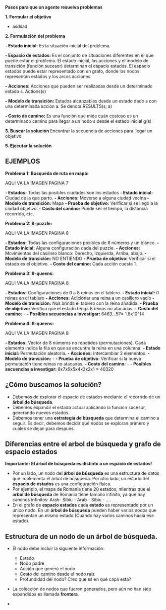 
**Pasos para que un agente resuelva problemas**

**1. Formular el objetivo**

- asdsad

**2. Formulación del problema**

**- Estado inicial:** Es la situación inicial del problema.

**- Espacio de estados:** Es el conjunto de situaciones diferentes en el que puede estar el problema. El estado inicial, las acciones y el modelo de transición (función sucesor) determinan el espacio estados. El espacio estados puede estar representado con un grafo, donde los nodos representan estados y los arcos acciones.

**- Acciones:** Acciones que pueden ser realizadas desde un determinado estado s. Actions(s)

**- Modelo de transición:** Estados alcanzables desde un estado dado s con una determinada acción a. Se denota RESULTS(s, a)

**- Costo de camino:** Es una función que mide cuán costoso es un determinado camino para llegar a un nodo s desde el estado inicial g(s)

**3. Buscar la solución**
Encontrar la secuencia de acciones para llegar un objetivo

**5. Ejecutar la solución**

## EJEMPLOS

**Problema 1: Busqueda de ruta en mapa:**

AQUI VA LA IMAGEN PAGINA 7

**- Estados:** Todas las posibles ciudades son los estados
**- Estado inicial:** Ciudad de la que parto.
**- Acciones:** Moverse a  alguna ciudad vecina
**- Modelo de transición:** Mapa
**- Prueba de objetivo:** Verificar si se llegó a la ciudad objetivo.
**- Costo del camino:** Puede ser el tiempo, la distancia recorrida, etc.

**Problema 2: 8-puzzle:**

AQUI VA LA IMAGEN PAGINA 8

**- Estados:** Todas las configuraciones posibles de 8 números y un blanco.
**- Estado inicial:** Alguna configuración dada del puzzle. 
**- Acciones:** Movimientos del casillero blanco: Derecho, Izquierda, Arriba, abajo.
**- Modelo de transición:** NO ENTIENDO
**- Prueba de objetivo:** Verificar si el estado es el objetivo.
**- Costo del camino:** Cada acción cuesta 1. 


**Problema 3: 8-queens:**

AQUI VA LA IMAGEN PAGINA 8

**- Estados:** Configuraciones de 0 a 8 reinas en el tablero. 
**- Estado inicial:** 0 reinas en el tablero
**- Acciones:** Adicionar una reina a un casillero vacío
**- Modelo de transición:** Nos brinda el tablero con la reina añadida. 
**- Prueba de objetivo:** Verifica que el estado tenga 8 reinas no atacadas.
**- Costo del camino:** -
**- Posibles secuencias a investigar:** 64*63*...57= 1.8x10^14

**Problema 4: 8-queens:**

AQUI VA LA IMAGEN PAGINA 8

**- Estados:** Vector de 8 números no repetidos (permutaciones). Cada elemento indica la fila en que se encuntra la reina en una columna.
**- Estado inicial:** Permutación aleatoria.
**- Acciones:** Intercambiar 2 elementos.
**- Modelo de transición:** -
**- Prueba de objetivo:** Verificar si la nueva permutación tiene reinas no atacadas. 
**- Costo del camino:** -
**- Posibles secuencias a investigar:** 8x7x6x5x4x3x2x1 = 40320

## ¿Cómo buscamos la solución?

-	Debemos de explorar el espacio de estados mediante el recorrido de un **árbol de búsqueda**. 
-	Debemos expandir el estado actual aplicando la función sucesor, generando nuevos estados.
-	Debemos tener una **estrategia de búsqueda** que determina el camino a seguir. Es decir, debemos decidir qué nodos se exploran primero y cuáles se dejan para después. 

## Diferencias entre el arbol de búsqueda y grafo de espacio estados

**Importante: El árbol de búsqueda es distinto a un espacio de estados!**

-	Por un lado, un nodo del **árbol de búsqueda** es una estructura de datos que implementa el árbol de búsqueda. Por otro lado, un estado del **espacio de estados** es una configuración física.
-	Por ejemplo, el mapa de Romania tiene 20 estados, mientras que el **arbol de búsqueda** de Romania tiene tamaño infinito, ya que hay caminos infinitos: Arab- Sibiu - Arab - Sibiu - ....
-	En el grafo de **espacio estados** cada **estado** es representado por un único nodo. En un **árbol de búsqueda** pueden haber varios nodos que representan un mismo estado (Cuando hay varios caminos hacia ese estado).

## Estructura de un nodo de un árbol de búsqueda.

-	El nodo debe incluir la siguiente información:
	-	Estado
	-	Nodo padre
	-	Acción que generó el nodo
	-	Costo del camino desde el nodo raíz
	-	Profundidad del nodo? Creo que es en qué capa está?
- La colección de nodos que fueron generados, pero aún no han sido expandidos es llamada **frontera**. 


-	

	

<!--stackedit_data:
eyJoaXN0b3J5IjpbNDM0MDQ0NTIsMTgyNTM4MzUzMiwxNzE0Nj
Q4MjIwLC0xMTM5NDAzODg5LC0xMjYzMTY5ODI2LC0yMDQwODg1
OTM1LDkxODc4NzM0MCwtMjA0MzU3ODM0NiwxMjI1OTY4NDk4LC
0xMjc0Nzc4NTA5LDQ5NzgxODgxMF19
-->